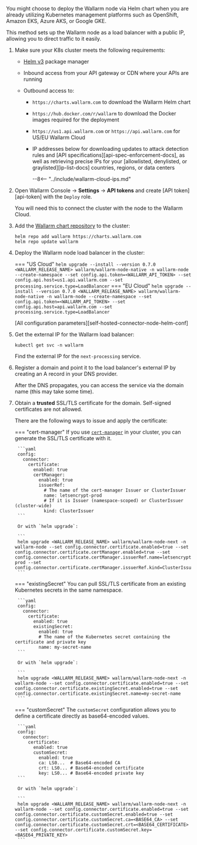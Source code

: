 You might choose to deploy the Wallarm node via Helm chart when you are already utilizing Kubernetes management platforms such as OpenShift, Amazon EKS, Azure AKS, or Google GKE.

This method sets up the Wallarm node as a load balancer with a public IP, allowing you to direct traffic to it easily.

1. Make sure your K8s cluster meets the following requirements:

    * [Helm v3](https://helm.sh/) package manager
    * Inbound access from your API gateway or CDN where your APIs are running
    * Outbound access to:

        * `https://charts.wallarm.com` to download the Wallarm Helm chart
        * `https://hub.docker.com/r/wallarm` to download the Docker images required for the deployment
        * `https://us1.api.wallarm.com` or `https://api.wallarm.com` for US/EU Wallarm Cloud
        * IP addresses below for downloading updates to attack detection rules and [API specifications][api-spec-enforcement-docs], as well as retrieving precise IPs for your [allowlisted, denylisted, or graylisted][ip-list-docs] countries, regions, or data centers

            --8<-- "../include/wallarm-cloud-ips.md"
1. Open Wallarm Console → **Settings** → **API tokens** and create [API token][api-token] with the `Deploy` role.

    You will need this to connect the cluster with the node to the Wallarm Cloud. 
1. Add the [Wallarm chart repository](https://charts.wallarm.com/) to the cluster:
    
    ```
    helm repo add wallarm https://charts.wallarm.com
    helm repo update wallarm
    ```
1. Deploy the Wallarm node load balancer in the cluster:

    === "US Cloud"
        ```
        helm upgrade --install --version 0.7.0 <WALLARM_RELEASE_NAME> wallarm/wallarm-node-native -n wallarm-node --create-namespace --set config.api.token=<WALLARM_API_TOKEN> --set config.api.host=us1.api.wallarm.com --set processing.service.type=LoadBalancer
        ```
    === "EU Cloud"
        ```
        helm upgrade --install --version 0.7.0 <WALLARM_RELEASE_NAME> wallarm/wallarm-node-native -n wallarm-node --create-namespace --set config.api.token=<WALLARM_API_TOKEN> --set config.api.host=api.wallarm.com --set processing.service.type=LoadBalancer
        ```

    [All configuration parameters][self-hosted-connector-node-helm-conf]
1. Get the external IP for the Wallarm load balancer:

    ```
    kubectl get svc -n wallarm
    ```

    Find the external IP for the `next-processing` service.
1. Register a domain and point it to the load balancer's external IP by creating an A record in your DNS provider.

    After the DNS propagates, you can access the service via the domain name (this may take some time).
1. Obtain a **trusted** SSL/TLS certificate for the domain. Self-signed certificates are not allowed.

    There are the following ways to issue and apply the certificate:

    === "cert-manager"
        If you use [`cert-manager`](https://cert-manager.io/) in your cluster, you can generate the SSL/TLS certificate with it.

        ```yaml
        config:
          connector:
            certificate:
              enabled: true
              certManager:
                enabled: true
                issuerRef:
                  # The name of the cert-manager Issuer or ClusterIssuer
                  name: letsencrypt-prod
                  # If it is Issuer (namespace-scoped) or ClusterIssuer (cluster-wide)
                  kind: ClusterIssuer
        ```

        Or with `helm upgrade`:

        ```
        helm upgrade <WALLARM_RELEASE_NAME> wallarm/wallarm-node-next -n wallarm-node --set config.connector.certificate.enabled=true --set config.connector.certificate.certManager.enabled=true --set config.connector.certificate.certManager.issuerRef.name=letsencrypt-prod --set config.connector.certificate.certManager.issuerRef.kind=ClusterIssuer
        ```
    === "existingSecret"
        You can pull SSL/TLS certificate from an existing Kubernetes secrets in the same namespace.

        ```yaml
        config:
          connector:
            certificate:
              enabled: true
              existingSecret:
                enabled: true
                # The name of the Kubernetes secret containing the certificate and private key
                name: my-secret-name
        ```

        Or with `helm upgrade`:

        ```
        helm upgrade <WALLARM_RELEASE_NAME> wallarm/wallarm-node-next -n wallarm-node --set config.connector.certificate.enabled=true --set config.connector.certificate.existingSecret.enabled=true --set config.connector.certificate.existingSecret.name=my-secret-name
        ```
    === "customSecret"
        The `customSecret` configuration allows you to define a certificate directly as base64-encoded values.

        ```yaml
        config:
          connector:
            certificate:
              enabled: true
              customSecret:
                enabled: true
                ca: LS0...  # Base64-encoded CA
                crt: LS0... # Base64-encoded certificate
                key: LS0... # Base64-encoded private key
        ```

        Or with `helm upgrade`:

        ```
        helm upgrade <WALLARM_RELEASE_NAME> wallarm/wallarm-node-next -n wallarm-node --set config.connector.certificate.enabled=true --set config.connector.certificate.customSecret.enabled=true --set config.connector.certificate.customSecret.ca=<BASE64_CA> --set config.connector.certificate.customSecret.crt=<BASE64_CERTIFICATE> --set config.connector.certificate.customSecret.key=<BASE64_PRIVATE_KEY>
        ```
